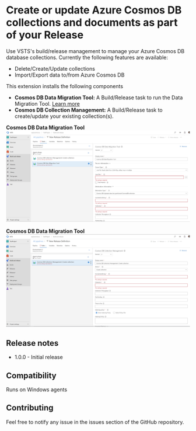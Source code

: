 # Create or update Azure Cosmos DB collections and documents as part of your Release

Use VSTS's build/release management to manage your Azure Cosmos DB database collections. Currently the following features are available:
- Delete/Create/Update collections
- Import/Export data to/from Azure Cosmos DB 

This extension installs the following components
- **Cosmos DB Data Migration Tool:** A Build/Release task to run the Data Migration Tool. [Learn more](https://azure.microsoft.com/en-us/updates/documentdb-data-migration-tool/)
- **Cosmos DB Collection Management:** A Build/Release task to create/update your existing collection(s).

**Cosmos DB Data Migration Tool**
![Data Migration Tool task](/cosmosdb-tasks/Tasks/images/cosmosdbdatamigrationtool.png)

**Cosmos DB Data Migration Tool**
![Collection Management task](/cosmosdb-tasks/Tasks/images/cosmosdbcollection.png)

## Release notes
* 1.0.0 - Initial release

## Compatibility

Runs on Windows agents

## Contributing

Feel free to notify any issue in the issues section of the GitHub repository.
